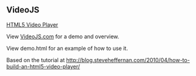 VideoJS
--------
[HTML5 Video Player](http://videojs.com)

View [VideoJS.com](http://videojs.com) for a demo and overview.

View demo.html for an example of how to use it.

Based on the tutorial at http://blog.steveheffernan.com/2010/04/how-to-build-an-html5-video-player/